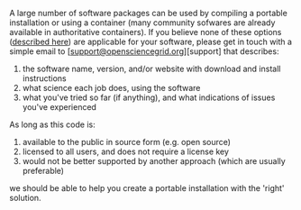 [title]: - "Request Help with Your Software"

A large number of software packages can be used by compiling a portable installation or using a container 
(many community sofwares are already available in authoritative containers).  If you believe none of
these options ([described here](5000634395)) are applicable for your software, please get in touch with a simple email to
[support@opensciencegrid.org][support] that describes:
1. the software name, version, and/or website with download and install instructions
2. what science each job does, using the software
3. what you've tried so far (if anything), and what indications of issues you've experienced

As long as this code is:

1. available to the public in source form (e.g. open source)
2. licensed to all users, and does not require a license key
3. would not be better supported by another approach (which are usually preferable)

we should be able to help you create a portable installation with the 'right' solution.
